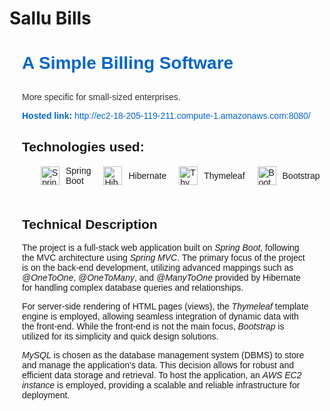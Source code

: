 # Sallu Bills
<div style="font-family: Arial, sans-serif; margin: 20px;">
    <h1 style="color: #0066cc; margin-bottom: 30px;">A Simple Billing Software</h1>
    <p style="color: #333; margin-bottom: 10px;">More specific for small-sized enterprises.</p>
    <p style="color: #0066cc;"><strong>Hosted link:</strong>
        <a href="http://ec2-18-205-119-211.compute-1.amazonaws.com:8080/" target="_blank" style="color: #0066cc; text-decoration: none;">http://ec2-18-205-119-211.compute-1.amazonaws.com:8080/</a> </p>

<div class="technologies" style="margin-top: 30px; margin-bottom: 50px;">
        <h2>Technologies used:</h2>
        <ol class="tech-list" style="list-style-type: none; display: flex; flex-direction: column, justify-content: space-between; align-items: center; padding: 0; margin-left: 30px;">
            <li style="display: flex; align-items: center; margin-right: 20px;">
                <img class="tech-icon" src="https://img.icons8.com/?size=512&id=2oBx9FpXcbLa&format=png" alt="Spring Boot Icon" style="width: 30px; height: 30px; margin-right: 10px;">
                Spring Boot
            </li>
            <li style="display: flex; align-items: center; margin-right: 20px;">
                <img class="tech-icon" src="https://static-00.iconduck.com/assets.00/hibernate-icon-491x512-qd6jy16p.png" alt="Hibernate Icon" style="width: 30px; height: 30px; margin-right: 10px;">
                Hibernate
            </li>
            <li style="display: flex; align-items: center; margin-right: 20px;">
                <img class="tech-icon" src="https://www.thymeleaf.org/images/thymeleaf.png" alt="Thymeleaf Icon" style="width: 30px; height: 30px; margin-right: 10px;">
                Thymeleaf
            </li>
            <li style="display: flex; align-items: center; margin-right: 20px;">
                <img class="tech-icon" src="https://getbootstrap.com/docs/5.3/assets/brand/bootstrap-logo-shadow.png" alt="Bootstrap Icon" style="width: 30px; height: 30px; margin-right: 10px;">
                Bootstrap
            </li>
        </ol>
    </div>

<div class="description" style="margin-top: 30px; margin-bottom: 50px;">
        <h2>Technical Description</h2>
         <p>The project is a full-stack web application built on <em>Spring Boot</em>, following the MVC architecture using
        <em>Spring MVC</em>. The primary focus of the project is on the back-end development, utilizing advanced mappings
        such as <em>@OneToOne</em>, <em>@OneToMany</em>, and <em>@ManyToOne</em> provided by Hibernate for handling complex database queries
        and relationships.</p>
        <p>For server-side rendering of HTML pages (views), the <em>Thymeleaf</em> template engine is employed, allowing
            seamless integration of dynamic data with the front-end. While the front-end is not the main focus,
            <em>Bootstrap</em> is utilized for its simplicity and quick design solutions.</p>
        <p><em>MySQL</em> is chosen as the database management system (DBMS) to store and manage the application's data. This
            decision allows for robust and efficient data storage and retrieval. To host the application, an <em>AWS EC2
            instance</em> is employed, providing a scalable and reliable infrastructure for deployment.</p>
    </div>
</div>

